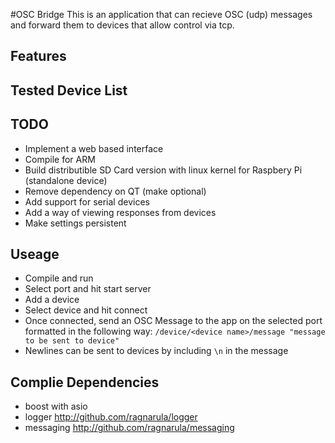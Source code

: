 #OSC Bridge
This is an application that can recieve OSC (udp) messages and forward them to devices that allow control via tcp.

## Features

## Tested Device List

## TODO
+ Implement a web based interface
+ Compile for ARM
+ Build distributible SD Card version with linux kernel for Raspbery Pi (standalone device)
+ Remove dependency on QT (make optional)
+ Add support for serial devices
+ Add a way of viewing responses from devices
+ Make settings persistent

## Useage
+ Compile and run
+ Select port and hit start server
+ Add a device
+ Select device and hit connect
+ Once connected, send an OSC Message to the app on the selected port formatted in the following way:
	````/device/<device name>/message "message to be sent to device"````
+ Newlines can be sent to devices by including ````\n```` in the message

## Complie Dependencies
+ boost with asio
+ logger http://github.com/ragnarula/logger
+ messaging http://github.com/ragnarula/messaging

